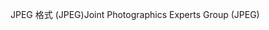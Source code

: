 <span data-ttu-id="a9e6b-101">JPEG 格式 (JPEG)</span><span class="sxs-lookup"><span data-stu-id="a9e6b-101">Joint Photographics Experts Group (JPEG)</span></span>